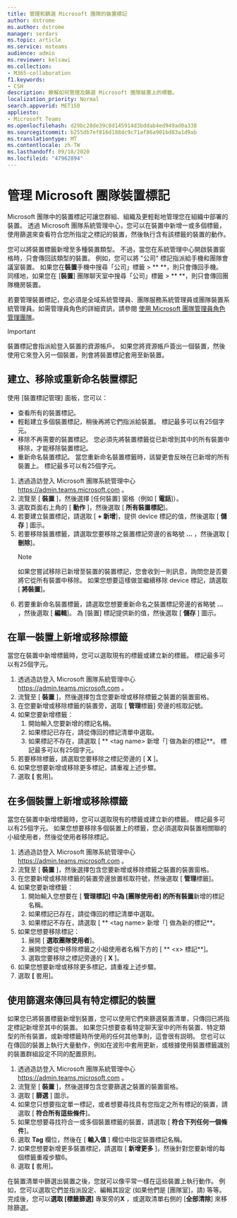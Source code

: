 ```yaml
---
title: 管理和篩選 Microsoft 團隊的裝置標記
author: dstrome
ms.author: dstrome
manager: serdars
ms.topic: article
ms.service: msteams
audience: admin
ms.reviewer: kelsawi
ms.collection:
- M365-collaboration
f1.keywords:
- CSH
description: 瞭解如何管理及篩選 Microsoft 團隊裝置上的標籤。
localization_priority: Normal
search.appverid: MET150
appliesto:
- Microsoft Teams
ms.openlocfilehash: d29bc28de39c8d145914d3bddab4ed949ad0a338
ms.sourcegitcommit: b255db7ef816d1884c9c71af86a901bd83a1d9ab
ms.translationtype: MT
ms.contentlocale: zh-TW
ms.lasthandoff: 09/18/2020
ms.locfileid: "47962894"
---
```

# <a name="manage-microsoft-teams-device-tags"></a>管理 Microsoft 團隊裝置標記

Microsoft 團隊中的裝置標記可讓您群組、組織及更輕鬆地管理您在組織中部署的裝置。 透過 Microsoft 團隊系統管理中心，您可以在裝置中新增一或多個標籤，使用篩選來查看符合您所指定之標記的裝置，然後執行含有該標籤的裝置的動作。

您可以將裝置標籤新增至多種裝置類型。 不過，當您在系統管理中心開啟裝置窗格時，只會傳回該類型的裝置。 例如，您可以將 "公司" 標記指派給手機和團隊會議室裝置。 如果您在**裝置**手機中搜尋「公司」標籤  >  ** **，則只會傳回手機。 同樣地，如果您在 [**裝置**] 團隊聊天室中搜尋「公司」標籤  >  ** **，則只會傳回團隊機房裝置。

若要管理裝置標記，您必須是全域系統管理員、團隊服務系統管理員或團隊裝置系統管理員。如需管理員角色的詳細資訊，請參閱 [使用 Microsoft 團隊管理員角色管理團隊](../using-admin-roles.md)。

> [!IMPORTANT]
> 裝置標記會指派給登入裝置的資源帳戶。 如果您將資源帳戶簽出一個裝置，然後使用它來登入另一個裝置，則會將裝置標記套用至新裝置。

## <a name="create-remove-or-rename-device-tags"></a>建立、移除或重新命名裝置標記

使用 [裝置標記管理] 面板，您可以：

- 查看所有的裝置標記。
- 輕鬆建立多個裝置標記，稍後再將它們指派給裝置。 標記最多可以有25個字元。
- 移除不再需要的裝置標記。 您必須先將裝置標籤從已新增到其中的所有裝置中移除，才能移除裝置標記。
- 重新命名裝置標記。 當您重新命名裝置標籤時，該變更會反映在已新增的所有裝置上。 標記最多可以有25個字元。

1. 透過造訪登入 Microsoft 團隊系統管理中心 https://admin.teams.microsoft.com 。
2. 流覽至 [ **裝置** ]，然後選擇 [任何裝置] 窗格（例如 [ **電話**]）。
3. 選取頁面右上角的 [ **動作** ]，然後選取 [ **所有裝置標記**]。
4. 若要建立裝置標記，請選取 [ **+ 新增**]，提供 device 標記的值，然後選取 [ **儲存** ] 圖示。
5. 若要移除裝置標籤，請選取您要移除之裝置標記旁邊的省略號 **...** ，然後選取 [ **刪除**]。
    > [!NOTE]
    > 如果您嘗試移除已新增至裝置的裝置標記，您會收到一則訊息，詢問您是否要將它從所有裝置中移除。 如果您想要這樣做並繼續移除 device 標記，請選取 [ **將裝置**]。
6. 若要重新命名裝置標籤，請選取您想要重新命名之裝置標記旁邊的省略號 **...** ，然後選取 [ **編輯**]。 為 [裝置] 標記提供新的值，然後選取 [ **儲存** ] 圖示。

## <a name="add-or-remove-tags-on-a-single-device"></a>在單一裝置上新增或移除標籤

當您在裝置中新增標籤時，您可以選取現有的標籤或建立新的標籤。 標記最多可以有25個字元。

1. 透過造訪登入 Microsoft 團隊系統管理中心 https://admin.teams.microsoft.com 。
2. 流覽至 [ **裝置** ]，然後選擇包含您要新增或移除標籤之裝置的裝置窗格。
3. 在您要新增或移除標籤的裝置旁，選取 [ **管理**標籤] 旁邊的核取記號。
4. 如果您要新增標籤：
    1. 開始輸入您要新增的標記名稱。
    2. 如果標記已存在，請從傳回的標記清單中選取。
    3. 如果標記不存在，請選取 [ ** \<tag name> 新增「] 做為新的標記**。 標記最多可以有25個字元。
5. 若要移除標籤，請選取您要移除之標記旁邊的 [ **X** ]。
6. 如果您想要新增或移除更多標記，請重複上述步驟。
7. 選取 **[** 套用]。

## <a name="add-or-remove-tags-on-multiple-devices"></a>在多個裝置上新增或移除標籤

當您在裝置中新增標籤時，您可以選取現有的標籤或建立新的標籤。 標記最多可以有25個字元。 如果您想要移除多個裝置上的標籤，您必須選取與裝置相關聯的小組使用者，然後從使用者移除標記。

1. 透過造訪登入 Microsoft 團隊系統管理中心 https://admin.teams.microsoft.com 。
2. 流覽至 [ **裝置** ]，然後選擇包含您要新增或移除標籤之裝置的裝置窗格。
3. 在您要新增或移除標籤的裝置旁邊放置核取符號，然後選取 [ **管理**標籤]。
4. 如果您要新增標籤：
    1. 開始輸入您想要在 [ **管理標記] 中為 [團隊使用者] 的所有裝置**新增的標記名稱。
    2. 如果標記已存在，請從傳回的標記清單中選取。
    3. 如果標記不存在，請選取 [ ** \<tag name> 新增「] 做為新的標記**。
5. 如果您想要移除標記：
    1. 展開 [ **選取團隊使用者**]。
    2. 展開您要從中移除標籤之小組使用者名稱下方的 [ ** \<x> 標記**]。
    3. 選取您要移除之標記旁邊的 [ **X** ]。
6. 如果您想要新增或移除更多標記，請重複上述步驟。
7. 選取 **[** 套用]。

## <a name="use-filters-to-return-devices-with-a-specific-tag"></a>使用篩選來傳回具有特定標記的裝置

如果您已將裝置標籤新增到裝置，您可以使用它們來篩選裝置清單，只傳回已將指定標記新增至其中的裝置。 如果您只想要查看特定聊天室中的所有裝置、特定類型的所有裝置，或新增標籤時所使用的任何其他準則，這會很有説明。 您也可以在傳回的裝置上執行大量動作，例如在波形中套用更新，或根據使用裝置標籤識別的裝置群組設定不同的配置原則。

1. 透過造訪登入 Microsoft 團隊系統管理中心 https://admin.teams.microsoft.com 。
2. 流覽至 [ **裝置** ]，然後選擇包含您要篩選之裝置的裝置窗格。
3. 選取 [ **篩選** ] 圖示。
4. 如果您只想要指定單一標記，或者想要尋找具有您指定之所有標記的裝置，請選取 [ **符合所有這些條件**]。
5. 如果您想要尋找符合一或多個裝置標籤的裝置，請選取 [ **符合下列任何一個條件**]。
6. 選取 **Tag** 欄位，然後在 [ **輸入值** ] 欄位中指定裝置標記名稱。
7. 如果您想要新增更多裝置標記，請選取 [ **新增更多** ]，然後針對您要新增的每個標籤重複步驟6。
8. 選取 **[** 套用]。

在裝置清單中篩選出裝置之後，您就可以像平常一樣在這些裝置上執行動作。 例如，您可以選取它們並指派設定、編輯其設定 (如果他們是 [團隊室]，請) 等等。 完成後，您可以**選取 [標籤篩選]** 專案旁的**X** ，或選取清單右側的 [**全部清除**] 來移除篩選。
